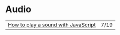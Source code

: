 # Audio

|  |  |
| :--- | :--- |
| [How to play a sound with JavaScript](https://gomakethings.com/how-to-play-a-sound-with-javascript/) | 7/19 |

